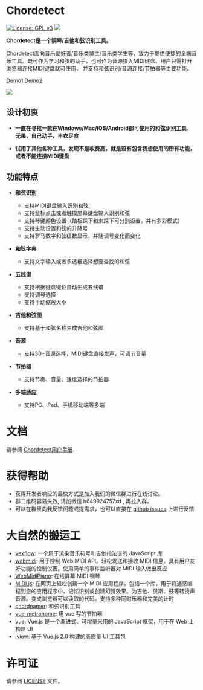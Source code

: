 Chordetect
============

[![License: GPL v3](https://img.shields.io/badge/License-GPLv3-blue.svg)](https://www.gnu.org/licenses/gpl-3.0)
[![](https://img.shields.io/badge/README-ENGLISH-blue.svg)](https://github.com/huangxd-/chordetect/blob/main/README-EN.md)

**Chordetect是一个钢琴/吉他和弦识别工具。**

Chordetect面向音乐爱好者/音乐类博主/音乐类学生等，致力于提供便捷的全端音乐工具。既可作为学习和弦的助手，也可作为音源接入MIDI键盘。用户只需打开浏览器连接MIDI键盘就可使用，
并支持和弦识别/音源连接/节拍器等主要功能。

[Demo1](https://chordetect.hxd.ip-ddns.com)
[Demo2](https://chordetect.pages.dev)

![](https://gitee.com/huangxd/imges/raw/master/pycharm/V7aDf7.png)

## 设计初衷

* **一直在寻找一款在Windows/Mac/iOS/Android都可使用的和弦识别工具，无果，自己动手，丰衣足食**

* **试用了其他各种工具，发现不是收费高，就是没有包含我想使用的所有功能，或者不能连接MIDI键盘**

## 功能特点

- **和弦识别**
  - 支持MIDI键盘输入识别和弦
  - 支持鼠标点击或者触摸屏幕键盘输入识别和弦
  - 支持琴键颜色设置（踏板踩下和未踩下可分别设置，并有多彩模式）
  - 支持主动设置和弦的升降号
  - 支持罗马数字和弦级数显示，并随调号变化而变化

- **和弦字典**
  - 支持文字输入或者多选框选择想要查找的和弦

- **五线谱**
  - 支持根据键盘键位自动生成五线谱
  - 支持调号选择
  - 支持手动缩放大小

- **吉他和弦图**
  - 支持基于和弦名称生成吉他和弦图

- **音源**
  - 支持30+音源选择，MIDI键盘直接发声，可调节音量

- **节拍器**
  - 支持节奏、音量、速度选择的节拍器

- **多端适应**
  - 支持PC、Pad、手机移动端等多端

文档
=============
请参阅 [Chordetect用户手册](https://github.com/huangxd-/chordetect/wiki).

获得帮助
============
- 获得开发者响应的最快方式是加入我们的微信群进行在线讨论。
- 群二维码容易失效, 请加微信 h649924757xd , 再拉入群。
- 可以在群里向我反馈问题或提需求，也可以直接在 [github issues](https://github.com/huangxd-/chordetect/issues) 上进行反馈

大自然的搬运工
============
* [vexflow](https://github.com/0xfe/vexflow): 一个用于渲染音乐符号和吉他指法谱的 JavaScript 库
* [webmidi](https://github.com/djipco/webmidi): 用于控制 Web MIDI API。轻松发送和接收 MIDI 信息。具有用户友好功能的控制仪表。使用简单的事件监听器对 MIDI 输入做出反应
* [WebMidiPiano](https://github.com/b-viguier/WebMidiPiano): 在线屏幕 MIDI 钢琴
* [MIDI.js](https://github.com/mudcube/MIDI.js): 在网页上轻松创建一个 MIDI 应用程序。包括一个库，用于将通感编程到您的应用程序中，记忆识别或创建幻觉效果。为吉他、贝斯、鼓等转换声音源。变成浏览器可以读取的代码。支持多种同时乐器和完美的计时
* [chordnamer](https://github.com/symtkhr/chordnamer): 和弦识别工具
* [vue-metronome](https://github.com/kazuhikoarase/vue-metronome): 用 vue 写的节拍器
* [vue](https://github.com/vuejs/vue): Vue.js 是一个渐进式、可增量采用的 JavaScript 框架，用于在 Web 上构建 UI
* [iview](https://github.com/iview/iview): 基于 Vue.js 2.0 构建的高质量 UI 工具包

许可证
============
请参阅 [LICENSE](https://github.com/huangxd-/chordetect/blob/main/LICENSE) 文件。
